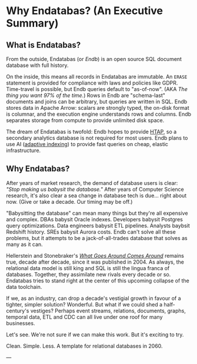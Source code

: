 # Why Endatabas? (An Executive Summary)

## What is Endatabas?

From the outside, Endatabas (or _Endb_) is an open source
SQL document database with full history.

On the inside, this means all records in Endatabas are immutable.
An `ERASE` statement is provided for compliance with laws and policies like GDPR.
Time-travel is possible, but Endb queries default to "as-of-now".
(AKA _The thing you want 97% of the time._)
Rows in Endb are "schema-last" documents and joins can be arbitrary, but queries are written in SQL.
Endb stores data in Apache Arrow: scalars are strongly typed, the on-disk format is columnar, and the execution engine understands rows and columns.
Endb separates storage from compute to provide unlimited disk space.

The dream of Endatabas is twofold:
Endb hopes to provide
[HTAP](https://en.wikipedia.org/wiki/Hybrid_transactional/analytical_processing),
so a secondary analytics database is not required for most users.
Endb plans to use AI
([adaptive indexing](https://www.endatabas.com/bibliography.html#YouTube-Raberg-Px-7TlceM5A))
to provide fast queries on cheap, elastic infrastructure.

## Why Endatabas?

After years of market research, the demand of database users is clear:
_"Stop making us babysit the database."_
After years of Computer Science research, it's also clear a sea change in database tech is due...
right about now.
(Give or take a decade. Our timing may be off.)

"Babysitting the database" can mean many things but they're all expensive and complex.
DBAs babysit Oracle indexes.
Developers babysit Postgres query optimizations.
Data engineers babysit ETL pipelines.
Analysts baybsit Redshift history.
SREs babysit Aurora costs.
Endb can't solve all these problems, but it attempts to be a jack-of-all-trades database that solves as many as it can.

Hellerstein and Stonebraker's [_What Goes Around Comes Around_](https://www.semanticscholar.org/paper/What-Goes-Around-Comes-Around-By-Michael-Hellerstein/2c701eae4bdc89f18eab1277b9c9a909841b2663)
remains true, decade after decade, since it was published in 2004.
As always, the relational data model is still king and SQL is still the lingua franca of databases.
Together, they assimilate new rivals every decade or so.
Endatabas tries to stand right at the center of this upcoming collapse of the data toolchain.

If we, as an industry, can drop a decade's vestigial growth in favour of a tighter, simpler solution?
Wonderful.
But what if we could shed a half-century's vestiges?
Perhaps event streams, relations, documents, graphs, temporal data, ETL and CDC can all live under one roof for many businesses.

Let's see.
We're not sure if we can make this work.
But it's exciting to try.

Clean. Simple. Less. A template for relational databases in 2060.

—
